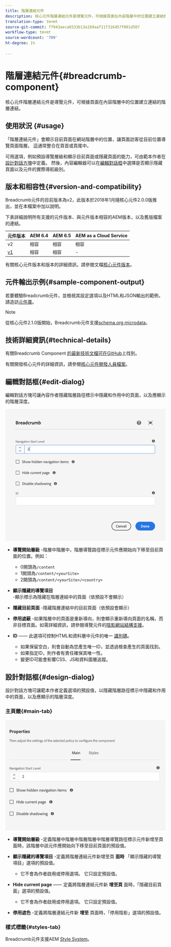 ```yaml
---
title: 階層連結元件
description: 核心元件階層連結元件是導覽元件，可根據頁面在內容階層中的位置建立連結的階層連結。
translation-type: tm+mt
source-git-commit: ff943aeca0333b13e2b9aaf11f316457f001d507
workflow-type: tm+mt
source-wordcount: '709'
ht-degree: 1%

---
```



# 階層連結元件{#breadcrumb-component}

核心元件階層連結元件是導覽元件，可根據頁面在內容階層中的位置建立連結的階層連結。

## 使用狀況 {#usage}

「階層連結元件」會顯示目前頁面在網站階層中的位置，讓頁面訪客從目前位置導覽頁面階層。 這通常整合在頁首或頁尾中。

可用選項，例如預設導覽層級和顯示目前頁面或隱藏頁面的能力，可由範本作者在[設計對話方塊](#design-dialog)中定義。 然後，內容編輯器可以在[編輯對話框](#edit-dialog)中選擇是否顯示隱藏頁面以及元件的實際導航級別。

## 版本和相容性{#version-and-compatibility}

Breadcrumb元件的目前版本為v2，此版本於2018年1月隨核心元件2.0.0版推出，並在本檔案中加以說明。

下表詳細說明所有支援的元件版本、與元件版本相容的AEM版本，以及舊版檔案的連結。

| 元件版本 | AEM 6.4 | AEM 6.5 | AEM as a Cloud Service  |
|--- | --- |--- |---|
| v2 | 相容 | 相容 | 相容 |
| [v1](v1/breadcrumb-v1.md) | 相容 | 相容 | - |

有關核心元件版本和版本的詳細資訊，請參閱文檔[核心元件版本](/help/versions.md)。

## 元件輸出示例{#sample-component-output}

若要體驗Breadcrumb元件，並檢視其設定選項以及HTML和JSON輸出的範例，請造訪[元件庫](https://adobe.com/go/aem_cmp_library_breadcrumb)。

>[!NOTE]
>
>從核心元件2.1.0版開始，Breadcrumb元件支援[schema.org microdata](https://schema.org/BreadcrumbList)。

## 技術詳細資訊{#technical-details}

有關Breadcrumb Component [的最新技術文檔可在GitHub](https://adobe.com/go/aem_cmp_tech_breadcrumb_v2)上找到。

有關開發核心元件的詳細資訊，請參閱[核心元件開發人員檔案](/help/developing/overview.md)。

## 編輯對話框{#edit-dialog}

編輯對話方塊可讓內容作者隱藏階層路徑標示中隱藏和作用中的頁面，以及應顯示的階層深度。

![階層連結元件編輯對話方塊](/help/assets/breadcrumb-edit.png)

* **導覽開始層級** -階層中階層中，階層導覽路徑標示元件應開始向下移至目前頁面的位置。例如：

   * 0開頭為`/content`
   * 1開頭為`/content/<yourSite>`
   * 2開頭為`/content/<yourSite>/<country>`

* **顯示隱藏的導覽項目** -顯示標示為隱藏在階層連結中的頁面（依預設不會顯示）
* **隱藏目前頁面** -隱藏階層連結中的目前頁面（依預設會顯示）
* **停用遮蔽** -如果階層中的頁面是重新導向，則會顯示重新導向頁面的名稱，而非目標頁面。如需詳細資訊，請參閱導覽元件的[陰影網站結構支援](navigation.md#shadow-structure)。
* **ID**  —— 此選項可控制HTML和資料層中元件的唯一 [識別碼](/help/developing/data-layer/overview.md)。
   * 如果保留空白，則會自動為您產生唯一ID，並透過檢查產生的頁面找到。
   * 如果指定ID，則作者有責任確保其唯一性。
   * 變更ID可能會影響CSS、JS和資料圖層追蹤。

## 設計對話框{#design-dialog}

設計對話方塊可讓範本作者定義選項的預設值，以隱藏階層路徑標示中隱藏和作用中的頁面，以及應顯示的階層深度。

### 主頁籤{#main-tab}

![](/help/assets/breadcrumb-design.png)

* **導覽開始層級** -定義階層中階層中階層階層中階層導覽路徑標示元件新增至頁面時，該階層中該元件應開始向下移至目前頁面的預設值。
* **顯示隱藏的導覽項目** -定義將階層連結元件新增至頁 **面時** 「顯示隱藏的導覽項目」選項的預設值。

   * 它不會為作者啟用或停用選項。 它只設定預設值。

* **Hide current page** —— 定義將階層連結元件新 **增至頁** 面時，「隱藏目前頁面」選項的預設值。

   * 它不會為作者啟用或停用選項。 它只設定預設值。

* **停用遮色** -定義將階層連結元件新 **增至** 頁面時，「停用陰影」選項的預設值。

### 樣式標籤{#styles-tab}

Breadcrumb元件支援AEM [Style System](/help/get-started/authoring.md#component-styling)。

